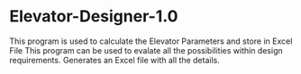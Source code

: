 # Elevator-Designer-1.0
This program is used to calculate the Elevator Parameters and store in Excel File
This program can be used to evalate all the possibilities within design requirements.
Generates an Excel file with all the details. 
